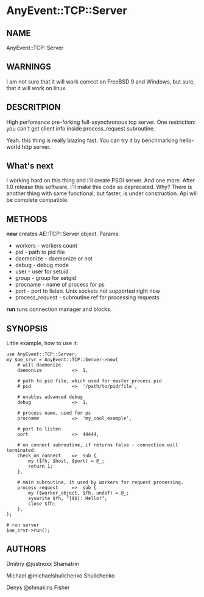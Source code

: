 # AnyEvent::TCP::Server

## NAME

AnyEvent::TCP::Server

## WARNINGS

I am not sure that it will work correct on FreeBSD 9 and Windows, but sure, that it will work on linux.

## DESCRITPION

High perfomance pre-forking full-asynchronous tcp server. One restriction:
you can't get client info inside process\_request subroutine.

Yeah. this thing is really blazing fast. You can try it by benchmarking hello-world http server.

## What's next

I working hard on this thing and I'll create PSGI server. And one more. After 1.0 release this software, I'll make this code as deprecated.
Why? There is another thing with same functional, but faster, is under construction. Api will be complete compatible.

## METHODS

**new** creates AE::TCP::Server object. Params:

 - workers \- workers count
 - pid \- path to pid file
 - daemonize \- daemonize or not
 - debug \- debug mode
 - user \- user for setuid
 - group \- group for setgid
 - procname \- name of process for ps
 - port \- port to listen. Unix sockets not supported right now
 - process\_request \- subroutine ref for processing requests

**run** runs connection manager and blocks.

## SYNOPSIS

Little example, how to use it:

    use AnyEvent::TCP::Server;
    my $ae_srvr = AnyEvent::TCP::Server->new(
        # will daemonize
        daemonize           =>  1,

        # path to pid file, which used for master process pid
        # pid               =>  '/path/to/pid/file',

        # enables advanced debug
        debug               =>  1,

        # process name, used for ps
        procname            =>  'my_cool_example',

        # port to listen
        port                =>  44444,

        # on connect subroutine, if returns false - connection will terminated.
        check_on_connect    =>  sub {
            my ($fh, $host, $port) = @_;
            return 1;
        },

        # main subroutine, it used by workers for request processing.
        process_request     =>  sub {
            my ($worker_object, $fh, undef) = @_;
            syswrite $fh, "[$$]: Hello!";
            close $fh;
        },
    );

    # run server
    $ae_srvr->run();

## AUTHORS

Dmitriy @justnoxx Shamatrin

Michael @michaelshulichenko Shulichenko

Denys @shmakins Fisher
